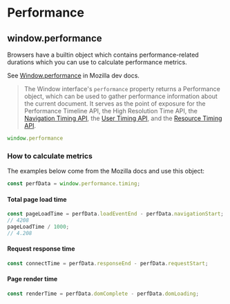 # Performance

## window.performance

Browsers have a builtin object which contains performance-related durations which you can use to calculate performance metrics.

See [Window.performance](https://developer.mozilla.org/en-US/docs/Web/API/Window/performance) in Mozilla dev docs.

> The Window interface's `performance` property returns a Performance object, which can be used to gather performance information about the current document. It serves as the point of exposure for the Performance Timeline API, the High Resolution Time API, the [Navigation Timing API][], the [User Timing API][], and the [Resource Timing API][].

[Navigation Timing API]: https://developer.mozilla.org/en-US/docs/Web/API/Navigation_timing_API
[User Timing API]: https://developer.mozilla.org/en-US/docs/Web/API/User_Timing_API
[Resource Timing API]: https://developer.mozilla.org/en-US/docs/Web/API/Resource_Timing_API

```javascript
window.performance
```

### How to calculate metrics

The examples below come from the Mozilla docs and use this object:

```javascript
const perfData = window.performance.timing;
```

#### Total page load time

```javascript
const pageLoadTime = perfData.loadEventEnd - perfData.navigationStart;
// 4208
pageLoadTime / 1000;
// 4.208
```

#### Request response time

```javascript
const connectTime = perfData.responseEnd - perfData.requestStart;
```

#### Page render time

```javascript
const renderTime = perfData.domComplete - perfData.domLoading;
```
